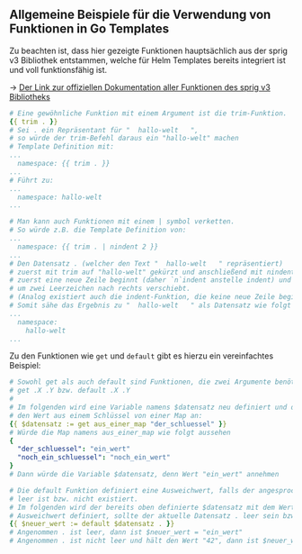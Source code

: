 ## Allgemeine Beispiele für die Verwendung von Funktionen in Go Templates

Zu beachten ist, dass hier gezeigte Funktionen hauptsächlich aus der sprig v3 Bibliothek entstammen, welche für Helm Templates bereits integriert ist und voll funktionsfähig ist.
  
-> [Der Link zur offiziellen Dokumentation aller Funktionen des sprig v3 Bibliotheks](https://masterminds.github.io/sprig/)

```yaml
# Eine gewöhnliche Funktion mit einem Argument ist die trim-Funktion.
{{ trim . }}
# Sei . ein Repräsentant für "  hallo-welt   ",
# so würde der trim-Befehl daraus ein "hallo-welt" machen
# Template Definition mit:
...
  namespace: {{ trim . }}
...
# Führt zu:
...
  namespace: hallo-welt
...

# Man kann auch Funktionen mit einem | symbol verketten.
# So würde z.B. die Template Definition von:
...
  namespace: {{ trim . | nindent 2 }}
...
# Den Datensatz . (welcher den Text "  hallo-welt   " repräsentiert)
# zuerst mit trim auf "hallo-welt" gekürzt und anschließend mit nindent 2
# zuerst eine neue Zeile beginnt (daher `n`indent anstelle indent) und anschließend
# um zwei Leerzeichen nach rechts verschiebt.
# (Analog existiert auch die indent-Funktion, die keine neue Zeile beginnt)
# Somit sähe das Ergebnis zu "  hallo-welt   " als Datensatz wie folgt aus:
...
  namespace:
    hallo-welt
...
```

Zu den Funktionen wie `get` und `default` gibt es hierzu ein vereinfachtes Beispiel:
```yaml
# Sowohl get als auch default sind Funktionen, die zwei Argumente benötigen, also
# get .X .Y bzw. default .X .Y
#
# Im folgenden wird eine Variable namens $datensatz neu definiert und dieser nimmt
# den Wert aus einem Schlüssel von einer Map an:
{{ $datensatz := get aus_einer_map "der_schluessel" }}
# Würde die Map namens aus_einer_map wie folgt aussehen
{
  "der_schluessel": "ein_wert"
  "noch_ein_schluessel": "noch_ein_wert"
}
# Dann würde die Variable $datensatz, denn Wert "ein_wert" annehmen

# Die default Funktion definiert eine Ausweichwert, falls der angesprochene Datensatz
# leer ist bzw. nicht existiert.
# Im folgenden wird der bereits oben definierte $datensatz mit dem Wert "ein_wert" als
# Ausweichwert definiert, sollte der aktuelle Datensatz . leer sein bzw. nicht existieren:
{{ $neuer_wert := default $datensatz . }}
# Angenommen . ist leer, dann ist $neuer_wert = "ein_wert"
# Angenommen . ist nicht leer und hält den Wert "42", dann ist $neuer_wert = "42"
```

